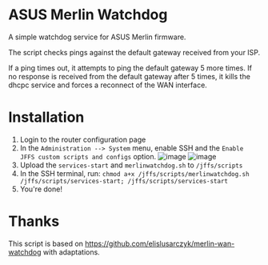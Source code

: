 # ASUS Merlin Watchdog
A simple watchdog service for ASUS Merlin firmware.

The script checks pings against the default gateway received from your ISP.

If a ping times out, it attempts to ping the default gateway 5 more times. If no response is received from the default gateway after 5 times, it kills the dhcpc service and forces a reconnect of the WAN interface.

# Installation
1. Login to the router configuration page
2. In the `Administration --> System` menu, enable SSH and the `Enable JFFS custom scripts and configs` option.
![image](https://user-images.githubusercontent.com/7189075/155067866-9278ed03-c00e-4baa-95d1-d5234f554be5.png)
![image](https://user-images.githubusercontent.com/7189075/155067935-f95beecc-0c3a-47e8-9ec6-f1758f040117.png)
3. Upload the `services-start` and `merlinwatchdog.sh` to `/jffs/scripts`
4. In the SSH terminal, run: `chmod a+x /jffs/scripts/merlinwatchdog.sh /jffs/scripts/services-start; /jffs/scripts/services-start`
5. You're done!

# Thanks
This script is based on https://github.com/elislusarczyk/merlin-wan-watchdog with adaptations.
